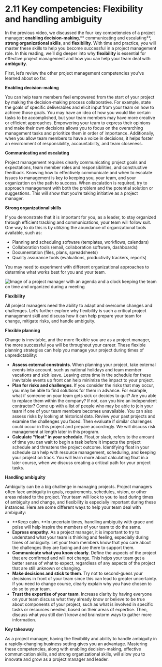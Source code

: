 # 2.11 Key competencies: Flexibility and handling ambiguity

In the previous video, we discussed the four key competencies of a project manager: **enabling decision-making**,** communicating and escalating**, **strong organizational skills**, and **flexibility**. With time and practice, you will master these skills to help you become successful in a project management role. In this reading, we’ll dig deeper into why **flexibility** is essential for effective project management and how you can help your team deal with **ambiguity**.

First, let’s review the other project management competencies you’ve learned about so far.

**Enabling decision-making**

You can help team members feel empowered from the start of your project by making the decision-making process collaborative. For example, state the goals of specific deliverables and elicit input from your team on how to achieve those goals. You may have an idea of how you would like certain tasks to be accomplished, but your team members may have more creative or efficient approaches. Empowering your team to express their opinions and make their own decisions allows you to focus on the overarching management tasks and prioritize them in order of importance. Additionally, when you allow team members to have a voice in decisions, it helps foster an environment of responsibility, accountability, and team closeness.

**Communicating and escalating**

Project management requires clearly communicating project goals and expectations, team member roles and responsibilities, and constructive feedback. Knowing how to effectively communicate and when to escalate issues to management is key to keeping you, your team, and your organization on the path to success. When escalation is required, try to approach management with both the problem and the potential solution or suggestions. This will show that you’re taking initiative as a project manager.

**Strong organizational skills**

If you demonstrate that it is important for you, as a leader, to stay organized through efficient tracking and communications, your team will follow suit. One way to do this is by utilizing the abundance of organizational tools available, such as:

* Planning and scheduling software (templates, workflows, calendars)
* Collaboration tools (email, collaboration software, dashboards)
* Documentation (files, plans, spreadsheets)
* Quality assurance tools (evaluations, productivity trackers, reports)

You may need to experiment with different organizational approaches to determine what works best for you and your team.

![Image of a project manager with an agenda and a clock keeping the team on time and organized during a meeting](https://d3c33hcgiwev3.cloudfront.net/imageAssetProxy.v1/4VB3OjFERxKQdzoxRJcSSg_2ed5015a4c324943993a1353bceea499_Untitled-presentation-1-.jpg?expiry=1756857600000&hmac=uVZj_GTuhlj4K72a3IDRckaSOBXvOTg0J3ocCAwb6Es)

**Flexibility**

All project managers need the ability to adapt and overcome changes and challenges. Let’s further explore why flexibility is such a critical project management skill and discuss how it can help prepare your team for change, mitigate risks, and handle ambiguity.

**Flexible planning**

Change is inevitable, and the more flexible you are as a project manager, the more successful you will be throughout your career. These flexible planning strategies can help you manage your project during times of unpredictability:

* **Assess external constraints**. When planning your project, take external events into account, such as national holidays and team member vacations and sick leave. Leaving extra time in the schedule for these inevitable events up front can help minimize the impact to your project.
* **Plan for risks and challenges**. If you consider the risks that may occur, you may be able to find solutions for them in advance. For example, what if someone on your team gets sick or decides to quit? Are you able to replace them within the company? If not, can you hire an independent contractor? Come up with a list of people who may be able to join your team if one of your team members becomes unavailable. You can also assess risks by looking at historical data. Review your past projects and examine the challenges you faced. Then evaluate if similar challenges could occur in this project and prepare accordingly. We will discuss risk management at length later in this program.
* **Calculate “float” in your schedule**. Float,or slack, refers to the amount of time you can wait to begin a task before it impacts the project schedule and threatens the project outcome. Identifying float in your schedule can help with resource management, scheduling, and keeping your project on track. You will learn more about calculating float in a later course, when we discuss creating a critical path for your project tasks.

**Handling ambiguity**

Ambiguity can be a big challenge in managing projects. Project managers often face ambiguity in goals, requirements, schedules, vision, or other areas related to the project. Your team will look to you to lead during times of ambiguity and change, and flexibility is especially important during these instances. Here are some different ways to help your team deal with ambiguity:

* **Keep calm. **In uncertain times, handling ambiguity with grace and poise will help inspire the members of your team to do the same.
* **Express empathy**. As a project manager, it is important to try to understand what your team is thinking and feeling, especially during times of ambiguity. Let your team members know that you care about the challenges they are facing and are there to support them.
* **Communicate what you know clearly**. Define the aspects of the project that are confirmed and will not change. This helps your team get a better sense of what to expect, regardless of any aspects of the project that are still unknown or changing.
* **Make decisions and stick to them**. Try not to second-guess your decisions in front of your team since this can lead to greater uncertainty. If you need to change course, clearly explain why you have chosen to do so to your team.
* **Trust the expertise of your team**. Increase clarity by having everyone on your team discuss what they already know or believe to be true about components of your project, such as what is involved in specific tasks or resources needed, based on their areas of expertise. Then, discuss what you still don’t know and brainstorm ways to gather more information.

**Key takeaway**

As a project manager, having the flexibility and ability to handle ambiguity in a rapidly-changing business setting gives you an advantage. Mastering these competencies, along with enabling decision-making, effective communication skills, and strong organizational skills, will allow you to innovate and grow as a project manager and leader.
